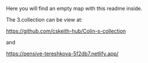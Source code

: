 Here you will find an empty map with this readme inside.

The 3.collection can be view at:

https://github.com/cskeith-hub/Colin-s-collection

and

https://pensive-tereshkova-5f2db7.netlify.app/


